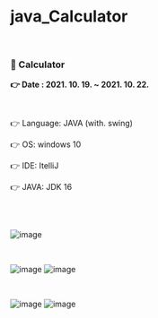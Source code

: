 # java_Calculator
<br>
<h3> 💜 Calculator</h3>
<p> <b> 👉 Date : 2021. 10. 19. ~ 2021. 10. 22. </b> </p>
<br>
<p> 👉 Language: JAVA (with. swing) </p>
<p> 👉 OS: windows 10 </p>
<p> 👉 IDE: ItelliJ </p>
<p> 👉 JAVA: JDK 16 </p>
<br>
<br>

![image](https://user-images.githubusercontent.com/90188412/152693943-191fb197-e5a9-4a2a-a43e-2e3504c359e5.png)

<br>

![image](https://user-images.githubusercontent.com/90188412/152694366-11daed73-a257-4c71-b47c-a1864b81f3e9.png)
![image](https://user-images.githubusercontent.com/90188412/152694381-54cda9e7-9d36-4fea-a5df-221e5bd86d1a.png)

<br>

![image](https://user-images.githubusercontent.com/90188412/152694392-cb81c79d-f4cc-4264-8ebf-72c77cc8713b.png)
![image](https://user-images.githubusercontent.com/90188412/152694399-d494fc66-a359-41f6-94d9-66c332ea4260.png)
